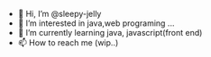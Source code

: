 - 👋 Hi, I’m @sleepy-jelly
- 👀 I’m interested in java,web programing ...
- 🌱 I’m currently learning java, javascript(front end)
- 📫 How to reach me (wip..)

<!---
is a ✨ special ✨ repository because its `README.md` (this file) appears on your GitHub profile.
You can click the Preview link to take a look at your changes.
--->
